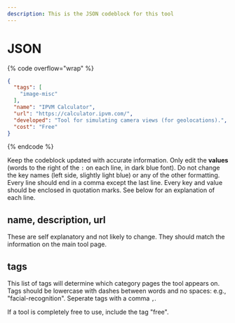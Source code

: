 ```yaml
---
description: This is the JSON codeblock for this tool
---
```


# JSON

{% code overflow="wrap" %}
```json
{
  "tags": [
    "image-misc"
  ],
  "name": "IPVM Calculator",
  "url": "https://calculator.ipvm.com/",
  "developed": "Tool for simulating camera views (for geolocations).",
  "cost": "Free"
}
```
{% endcode %}

Keep the codeblock updated with accurate information. Only edit the **values** (words to the right of the `:` on each line, in dark blue font). Do not change the key names (left side, slightly light blue) or any of the other formatting. Every line should end in a comma except the last line. Every key and value should be enclosed in quotation marks. See below for an explanation of each line.&#x20;

## name, description, url

These are self explanatory and not likely to change. They should match the information on the main tool page.

## tags

This list of tags will determine which category pages the tool appears on. Tags should be lowercase with dashes between words and no spaces: e.g., "facial-recognition". Seperate tags with a comma `,`.

If a tool is completely free to use, include the tag "free".

